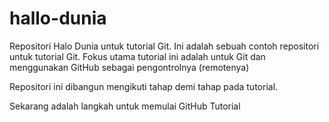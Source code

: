 # hallo-dunia
Repositori Halo Dunia untuk tutorial Git.
Ini adalah sebuah contoh repositori untuk tutorial Git.
Fokus utama tutorial ini adalah untuk Git dan menggunakan GitHub sebagai pengontrolnya (remotenya)

Repositori ini dibangun mengikuti tahap demi tahap pada tutorial.

Sekarang adalah langkah untuk memulai GitHub Tutorial
